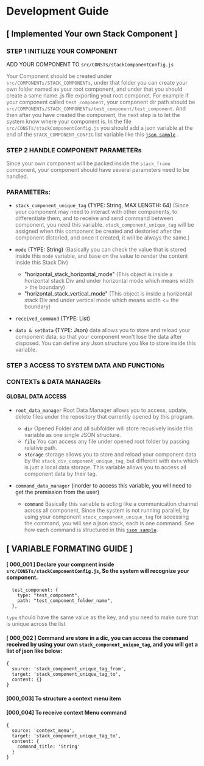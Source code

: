 # Development Guide

## [ Implemented Your own Stack Component ]

### STEP 1 INITILIZE YOUR COMPONENT

ADD YOUR COMPONENT TO `src/CONSTs/stackComponentConfig.js`

<span style="opacity: 0.64">Your Component should be created under `src/COMPONENTs/STACK_COMPONENTs`, under that folder you can create your own folder named as your root component, and under that you should create a same name .js file exporting yout root componet. For example if your component called `test_component`, your component dir path should be `src/COMPONENTs/STACK_COMPONENTs/test_component/test_component`. And then after you have created the component, the next step is to let the system know where your component is. In the file `src/CONSTs/stackComponentConfig.js` you should add a json variable at the end of the `STACK_COMPONENT_CONFIG` list variable like this</span> [`json sample`](#000_001) <span style="opacity: 0.64">.</span>

### STEP 2 HANDLE COMPONENT PARAMETERs

<span style="opacity: 0.64">Since your own component will be packed inside the `stack_frame` component, your component should have several parameters need to be handled.</span>

### PARAMETERs:

- `stack_component_unique_tag` (TYPE: String, MAX LENGTH: 64) <span style="opacity: 0.64"> (Since your component may need to interact with other components, to differentiate them, and to receive and send command between component, you need this variable. `stack_component_unique_tag` will be assigned when this component be created and destoried after the component distoried, and once it created, it will be always the same.) </span>

- `mode` (TYPE: String) <span style="opacity: 0.64"> (Basically you can check the value that is stored inside this `mode` variable, and base on the value to render the content inside this Stack Div) </span>

  - <span>"horizontal_stack_horizontal_mode"</sapn><span style="opacity: 0.64"> (This object is inside a horizontal stack Div and under horizontal mode which means width > the boundary) </span>
  - <span>"horizontal_stack_vertical_mode"</sapn><span style="opacity: 0.64"> (This object is inside a horizontal stack Div and under vertical mode which means width <= the boundary) </span>

- `received_command` (TYPE: List)

- `data & setData` (TYPE: Json) <span style="opacity: 0.64"> data allows you to store and reload your component data, so that your component won't lose the data after disposed. You can define any Json structure you like to store inside this variable.</span>

### STEP 3 ACCESS TO SYSTEM DATA AND FUNCTIONs

### CONTEXTs & DATA MANAGERs

#### GLOBAL DATA ACCESS

- `root_data_manager` <span style="opacity: 0.64">Root Data Manager allows you to access, update, delete files under the repository that currently opened by this program.</span>

  - `dir` <span style="opacity: 0.64">Opened Folder and all subfolder will store recusively inside this variable as one single JSON structure.</span>
  - `file` <span style="opacity: 0.64">You can access any file under opened root folder by passing relative path.</span>
  - `storage` <span style="opacity: 0.64">storage allows you to store and reload your component data by the `stack_div_component_unique_tag`, but different with `data` which is just a local data storage. This variable allows you to access all component data by their tag.</span>

- `command_data_manager` (inorder to access this variable, you will need to get the premission from the user)

  - `command` <span style="opacity: 0.64">Basically this variable is acting like a communication channel across all component, Since the system is not running parallel, by using your component `stack_component_unique_tag` for accessing the command, you will see a json stack, each is one command. See how each command is structured in this</span> [`json sample`](#000_002)<span style="opacity: 0.64">.</span>

## [ VARIABLE FORMATING GUIDE ]

#### [ 000_001 ] <a id="000_001"></a> Declare your compnent inside `src/CONSTs/stackComponentConfig.js`, So the system will recognize your component.

```
  test_component: {
    type: "test_component",
    path: "test_component_folder_name",
  },
```

<span style="opacity: 0.64">`type` should have the same value as the key, and you need to make sure that is unique across the list</span>

#### [ 000_002 ] <a id="000_002"></a> Command are store in a dic, you can access the command received by using your own `stack_component_unique_tag`, and you will get a list of json like below:

```
{
  source: 'stack_component_unique_tag_from',
  target: 'stack_component_unique_tag_to',
  content: {}
}
```

#### [000_003] <a id="000_003"></a> To structure a context menu item

#### [000_004] <a id="000_004"></a> To receive context Menu command

```
{
  source: 'context_menu',
  target: 'stack_component_unique_tag_to',
  content: {
    command_title: 'String'
  }
}
```
